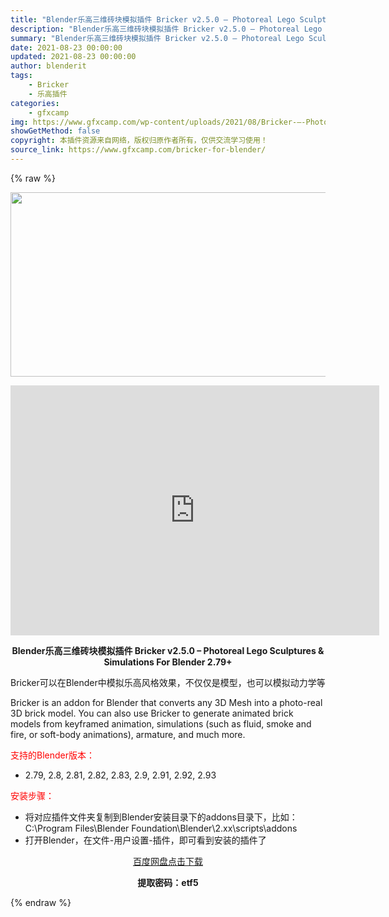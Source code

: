 ```yaml
---
title: "Blender乐高三维砖块模拟插件 Bricker v2.5.0 – Photoreal Lego Sculptures & Simulations For Blender 2.79+"
description: "Blender乐高三维砖块模拟插件 Bricker v2.5.0 – Photoreal Lego Sculptures & Simulations For Blender 2.79+ Bri..."
summary: "Blender乐高三维砖块模拟插件 Bricker v2.5.0 – Photoreal Lego Sculptures & Simulations For Blender 2.79+ Bri..."
date: 2021-08-23 00:00:00
updated: 2021-08-23 00:00:00
author: blenderit
tags: 
    - Bricker
    - 乐高插件
categories:
    - gfxcamp
img: https://www.gfxcamp.com/wp-content/uploads/2021/08/Bricker-–-Photoreal-Lego-Sculptures-Simulations.jpg
showGetMethod: false
copyright: 本插件资源来自网络，版权归原作者所有，仅供交流学习使用！
source_link: https://www.gfxcamp.com/bricker-for-blender/
---
```


{% raw %}
<div><p><img decoding="async" class="aligncenter size-full wp-image-97456" src="https://www.gfxcamp.com/wp-content/uploads/2021/08/Bricker-%E2%80%93-Photoreal-Lego-Sculptures-Simulations.jpg" data-src="https://www.gfxcamp.com/wp-content/uploads/2021/08/Bricker-–-Photoreal-Lego-Sculptures-Simulations.jpg" alt="" width="590" height="295" data-srcset="https://www.gfxcamp.com/wp-content/uploads/2021/08/Bricker-–-Photoreal-Lego-Sculptures-Simulations.jpg 590w, https://www.gfxcamp.com/wp-content/uploads/2021/08/Bricker-–-Photoreal-Lego-Sculptures-Simulations-150x75.jpg 150w" data-sizes="(max-width: 590px) 100vw, 590px"></p><p style="text-align: center;"><iframe loading="lazy" src="https://player.youku.com/embed/XNTE5NjU1ODU2OA==" width="590" height="400" frameborder="0" allowfullscreen="allowfullscreen" data-mce-fragment="1"></iframe></p><p style="text-align: center;"><strong>Blender乐高三维砖块模拟插件 Bricker v2.5.0 – Photoreal Lego Sculptures &amp; Simulations For Blender 2.79+</strong></p><p>Bricker可以在Blender中模拟乐高风格效果，不仅仅是模型，也可以模拟动力学等</p><p>Bricker is an addon for Blender that converts any 3D Mesh into a photo-real 3D brick model. You can also use Bricker to generate animated brick models from keyframed animation, simulations (such as fluid, smoke and fire, or soft-body animations), armature, and much more.</p><p style="text-align: left;"><span style="color: #ff0000;">支持的Blender版本：</span></p><ul>
<li style="text-align: left;">2.79, 2.8, 2.81, 2.82, 2.83, 2.9, 2.91, 2.92, 2.93</li>
</ul><p style="text-align: left;"><span style="color: #ff0000;">安装步骤：</span></p><ul>
<li>将对应插件文件夹复制到Blender安装目录下的addons目录下，比如：C:\Program Files\Blender Foundation\Blender\2.xx\scripts\addons</li>
<li>打开Blender，在文件-用户设置-插件，即可看到安装的插件了</li>
</ul><p style="text-align: center;"><a class="maxbutton-3 maxbutton maxbutton-baidu" target="_blank" rel="noopener" href="https://pan.baidu.com/s/1fIn0fqwALuqXyN2kyD6zkw"><span class="mb-text">百度网盘点击下载</span></a></p><p style="text-align: center;"><strong>提取密码：etf5</strong></p></div>
<div style="display: none">gfxcamp</div>
{% endraw %}